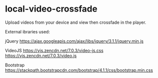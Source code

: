 # local-video-crossfade

Upload videos from your device and view then crossfade in the player.

External ibraries used:

jQuery
https://ajax.googleapis.com/ajax/libs/jquery/3.1.1/jquery.min.js

VideoJS
https://vjs.zencdn.net/7.0.3/video-js.css
https://vjs.zencdn.net/7.0.3/video.js

Bootstrap
https://stackpath.bootstrapcdn.com/bootstrap/4.1.1/css/bootstrap.min.css
